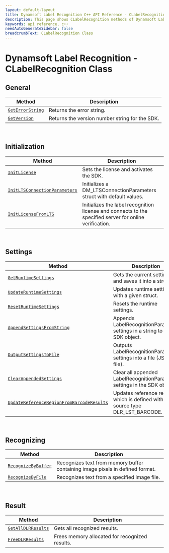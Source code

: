 ```yaml
---
layout: default-layout
title: Dynamsoft Label Recognition C++ API Reference - CLabelRecognition Class
description: This page shows CLabelRecognition methods of Dynamsoft Label Recognition for C++ API Reference.
keywords: api reference, c++
needAutoGenerateSidebar: false
breadcrumbText: CLabelRecognition Class
---
```



# Dynamsoft Label Recognition - CLabelRecognition Class

## General
   
  | Method               | Description |
  |----------------------|-------------|
  | [`GetErrorString`](general.md#dlr_geterrorstring) | Returns the error string. |
  | [`GetVersion`](general.md#dlr_getversion) | Returns the version number string for the SDK. |
   
&nbsp; 

## Initialization
  
  | Method               | Description |
  |----------------------|-------------|
  | [`InitLicense`](initialization.md#dlr_initlicense) | Sets the license and activates the SDK. |
  | [`InitLTSConnectionParameters`](initialization.md#initltsconnectionparameters) | Initializes a DM_LTSConnectionParameters struct with default values. |
  | [`InitLicenseFromLTS`](initialization.md#initlicensefromlts) | Initializes the label recognition license and connects to the specified server for online verification. |

&nbsp; 

## Settings

  | Method               | Description |
  |----------------------|-------------|
  | [`GetRuntimeSettings`](settings.md#dlr_getruntimesettings) | Gets the current settings and saves it into a struct. |
  | [`UpdateRuntimeSettings`](settings.md#dlr_updateruntimesettings) | Updates runtime settings with a given struct. |
  | [`ResetRuntimeSettings`](settings.md#dlr_resetruntimesettings) | Resets the runtime settings. |
  | [`AppendSettingsFromString`](settings.md#dlr_appendsettingsfromstring) | Appends LabelRecognitionParameter settings in a string to the SDK object. |
  | [`OutputSettingsToFile`](settings.md#dlr_outputsettingstofile) | Outputs LabelRecognitionParameter settings into a file (JSON file). |
  | [`ClearAppendedSettings`](settings.md#dlr_clearappendedsettings) | Clear all appended LabelRecognitionParameter settings in the SDK object. |
  | [`UpdateReferenceRegionFromBarcodeResults`](settings.md#updatereferenceregionfrombarcoderesults) | Updates reference region which is defined with source type DLR_LST_BARCODE. |

&nbsp; 
   
## Recognizing
   
  | Method               | Description |
  |----------------------|-------------|
  | [`RecognizeByBuffer`](recognizing.md#dlr_recognizebybuffer) | Recognizes text from memory buffer containing image pixels in defined format. |
  | [`RecognizeByFile`](recognizing.md#dlr_recognizebyfile) | Recognizes text from a specified image file. |
   
&nbsp; 
   
## Result
   
  | Method               | Description |
  |----------------------|-------------|
  | [`GetAllDLRResults`](result.md#dlr_getalldlrresults) | Gets all recognized results. |
  | [`FreeDLRResults`](result.md#dlr_freedlrresults) | Frees memory allocated for recognized results. |
       
&nbsp; 

